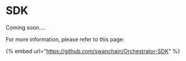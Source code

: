 # SDK

Coming soon....

For more information, please refer to this page:

{% embed url="https://github.com/swanchain/Orchestrator-SDK" %}



